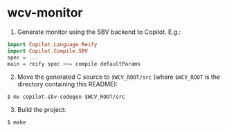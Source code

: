# wcv-monitor

1. Generate monitor using the SBV backend to Copilot. E.g.:
  ```hs
  import Copilot.Language.Reify
  import Copilot.Compile.SBV
  spec = ...
  main = reify spec >>= compile defaultParams
  ```

2. Move the generated C source to `$WCV_ROOT/src` (where `$WCV_ROOT` is the directory containing this README):
  ```
  $ mv copilot-sbv-codegen $WCV_ROOT/src
  ```

3. Build the project:
  ```
  $ make
  ```
